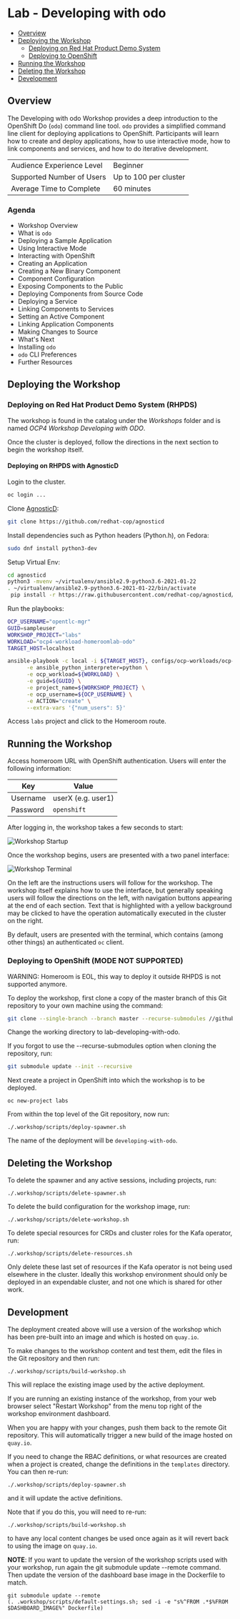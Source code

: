 # Lab - Developing with odo

* [Overview](#overview)
* [Deploying the Workshop](#deploying-the-workshop)
  * [Deploying on Red Hat Product Demo System](#deploying-on-red-hat-product-demo-system-rhpds)
  * [Deploying to OpenShift](#deploying-to-openshift)
* [Running the Workshop](#running-the-workshop)
* [Deleting the Workshop](#deleting-the-workshop)
* [Development](#development)

## Overview

The Developing with odo Workshop provides a deep introduction to the OpenShift Do (`odo`) command line tool. `odo` provides a simplified command line client for deploying applications to OpenShift. Participants will learn how to create and deploy applications, how to use interactive mode, how to link components and services, and how to do iterative development.

| | |
--- | ---
| Audience Experience Level | Beginner |
| Supported Number of Users | Up to 100 per cluster |
| Average Time to Complete | 60 minutes |


### Agenda
* Workshop Overview
* What is `odo`
* Deploying a Sample Application
* Using Interactive Mode
* Interacting with OpenShift
* Creating an Application
* Creating a New Binary Component
* Component Configuration
* Exposing Components to the Public
* Deploying Components from Source Code
* Deploying a Service
* Linking Components to Services
* Setting an Active Component
* Linking Application Components
* Making Changes to Source
* What's Next
* Installing `odo`
* `odo` CLI Preferences
* Further Resources

## Deploying the Workshop

### Deploying on Red Hat Product Demo System (RHPDS)

The workshop is found in the catalog under the *Workshops* folder and is named *OCP4 Workshop Developing with ODO*.

Once the cluster is deployed, follow the directions in the next section to begin the workshop itself.

#### Deploying on RHPDS with AgnosticD

Login to the cluster.

```bash
oc login ...
```

Clone [AgnosticD](https://github.com/redhat-cop/agnosticd):

```bash
git clone https://github.com/redhat-cop/agnosticd
```

Install dependencies such as Python headers (Python.h), on Fedora:

```bash
sudo dnf install python3-dev
```

Setup Virtual Env:

```bash
cd agnosticd
python3 -mvenv ~/virtualenv/ansible2.9-python3.6-2021-01-22
. ~/virtualenv/ansible2.9-python3.6-2021-01-22/bin/activate
 pip install -r https://raw.githubusercontent.com/redhat-cop/agnosticd/development/tools/virtualenvs/ansible2.9-python3.6-2021-01-22.txt
```

Run the playbooks:

```bash
OCP_USERNAME="opentlc-mgr"
GUID=sampleuser
WORKSHOP_PROJECT="labs"
WORKLOAD="ocp4-workload-homeroomlab-odo"
TARGET_HOST=localhost

ansible-playbook -c local -i ${TARGET_HOST}, configs/ocp-workloads/ocp-workload.yml \
      -e ansible_python_interpreter=python \
      -e ocp_workload=${WORKLOAD} \
      -e guid=${GUID} \
      -e project_name=${WORKSHOP_PROJECT} \
      -e ocp_username=${OCP_USERNAME} \
      -e ACTION="create" \
      --extra-vars '{"num_users": 5}'
```

Access `labs` project and click to the Homeroom route.

## Running the Workshop

Access homeroom URL with OpenShift authentication.
Users will enter the following information:

| Key | Value |
| --- | ----- |
| Username | userX (e.g. user1) |
| Password | ``openshift`` |

After logging in, the workshop takes a few seconds to start:

![Workshop Startup](/docs/starting-up.png)

Once the workshop begins, users are presented with a two panel interface:

![Workshop Terminal](/docs/workshop-terminal.png)

On the left are the instructions users will follow for the workshop. The workshop itself explains how to use the interface, but generally speaking users will follow the directions on the left, with navigation buttons appearing at the end of each section. Text that is highlighted with a yellow background may be clicked to have the operation automatically executed in the cluster on the right.

By default, users are presented with the terminal, which contains (among other things) an authenticated ``oc`` client. 

### Deploying to OpenShift (MODE NOT SUPPORTED)

WARNING: Homeroom is EOL, this way to deploy it outside RHPDS is not supported anymore.

To deploy the workshop, first clone a copy of the master branch of this Git repository to your own machine using the command:

```bash
git clone --single-branch --branch master --recurse-submodules //github.com/openshift-labs/lab-developing-with-odo.git
```

Change the working directory to lab-developing-with-odo.

If you forgot to use the --recurse-submodules option when cloning the repository, run:

```bash
git submodule update --init --recursive
```

Next create a project in OpenShift into which the workshop is to be deployed.

```
oc new-project labs
```

From within the top level of the Git repository, now run:

```
./.workshop/scripts/deploy-spawner.sh
```

The name of the deployment will be ``developing-with-odo``.



## Deleting the Workshop

To delete the spawner and any active sessions, including projects, run:

```
./.workshop/scripts/delete-spawner.sh
```

To delete the build configuration for the workshop image, run:

```
./.workshop/scripts/delete-workshop.sh
```

To delete special resources for CRDs and cluster roles for the Kafa operator, run:

```
./.workshop/scripts/delete-resources.sh
```

Only delete these last set of resources if the Kafa operator is not being used elsewhere in the cluster. Ideally this workshop environment should only be deployed in an expendable cluster, and not one which is shared for other work.

## Development

The deployment created above will use a version of the workshop which has been pre-built into an image and which is hosted on ``quay.io``.

To make changes to the workshop content and test them, edit the files in the Git repository and then run:

```
./.workshop/scripts/build-workshop.sh
```

This will replace the existing image used by the active deployment.

If you are running an existing instance of the workshop, from your web browser select "Restart Workshop" from the menu top right of the workshop environment dashboard.

When you are happy with your changes, push them back to the remote Git repository. This will automatically trigger a new build of the image hosted on ``quay.io``.

If you need to change the RBAC definitions, or what resources are created when a project is created, change the definitions in the ``templates`` directory. You can then re-run:

```
./.workshop/scripts/deploy-spawner.sh
```

and it will update the active definitions.

Note that if you do this, you will need to re-run:

```
./.workshop/scripts/build-workshop.sh
```

to have any local content changes be used once again as it will revert back to using the image on ``quay.io``.

__NOTE__: If you want to update the version of the workshop scripts used with your workshop, run again the git submodule update --remote command. Then update the version of the dashboard base image in the Dockerfile to match.

```
git submodule update --remote
(. .workshop/scripts/default-settings.sh; sed -i -e "s%^FROM .*$%FROM $DASHBOARD_IMAGE%" Dockerfile)
```

